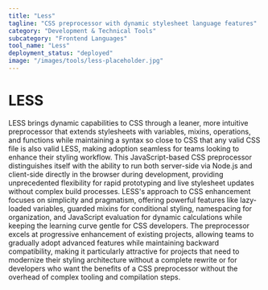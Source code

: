 ```yaml
---
title: "Less"
tagline: "CSS preprocessor with dynamic stylesheet language features"
category: "Development & Technical Tools"
subcategory: "Frontend Languages"
tool_name: "Less"
deployment_status: "deployed"
image: "/images/tools/less-placeholder.jpg"
---
```


# LESS

LESS brings dynamic capabilities to CSS through a leaner, more intuitive preprocessor that extends stylesheets with variables, mixins, operations, and functions while maintaining a syntax so close to CSS that any valid CSS file is also valid LESS, making adoption seamless for teams looking to enhance their styling workflow. This JavaScript-based CSS preprocessor distinguishes itself with the ability to run both server-side via Node.js and client-side directly in the browser during development, providing unprecedented flexibility for rapid prototyping and live stylesheet updates without complex build processes. LESS's approach to CSS enhancement focuses on simplicity and pragmatism, offering powerful features like lazy-loaded variables, guarded mixins for conditional styling, namespacing for organization, and JavaScript evaluation for dynamic calculations while keeping the learning curve gentle for CSS developers. The preprocessor excels at progressive enhancement of existing projects, allowing teams to gradually adopt advanced features while maintaining backward compatibility, making it particularly attractive for projects that need to modernize their styling architecture without a complete rewrite or for developers who want the benefits of a CSS preprocessor without the overhead of complex tooling and compilation steps.